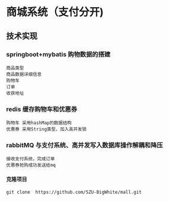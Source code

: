 # 商城系统（支付分开)

## 技术实现
  ### springboot+mybatis 购物数据的搭建
    商品类型
    商品数据详细信息
    购物车
    订单
    收获地址
  ### redis 缓存购物车和优惠券
    购物车 采用hashMap的数据结构
    优惠券 采用String类型，加入高并发锁
  ### rabbitMQ 与支付系统、高并发写入数据库操作解耦和降压 
    接收支付系统，完成订单
    优惠券抢购成功发送给mq
  
#### 克隆项目
```
git clone  https://github.com/SZU-BigWhite/mall.git
```
